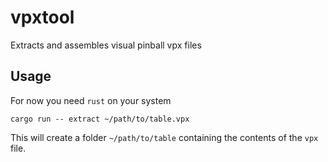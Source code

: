 # vpxtool
Extracts and assembles visual pinball vpx files

## Usage

For now you need `rust` on your system

```
cargo run -- extract ~/path/to/table.vpx
```

This will create a folder `~/path/to/table` containing the contents of the `vpx` file.
